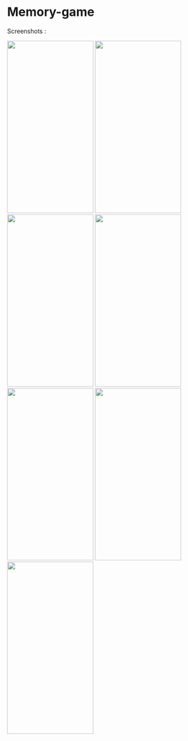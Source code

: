 # Memory-game

Screenshots :

<img src="https://github.com/Nabijonov-Otabek-19/Memory-game/assets/81671570/76e7e170-4507-4364-8ca2-5bea793b7860" width="200" height="400">
<img src="https://github.com/Nabijonov-Otabek-19/Memory-game/assets/81671570/24766725-1bfa-45bf-bba1-c2702ac2b98c" width="200" height="400">
<img src="https://github.com/Nabijonov-Otabek-19/Memory-game/assets/81671570/9b63bddd-20d8-4dcd-9641-3d0e68e15762" width="200" height="400">
<img src="https://github.com/Nabijonov-Otabek-19/Memory-game/assets/81671570/02d83f72-e8d2-4e73-8e63-e18864953490" width="200" height="400">
<img src="https://github.com/Nabijonov-Otabek-19/Memory-game/assets/81671570/a76fd962-8ed8-40d5-8a49-ebccd6d838ff" width="200" height="400">
<img src="https://github.com/Nabijonov-Otabek-19/Memory-game/assets/81671570/60396e01-1093-41f1-8e7e-38e9673671d2" width="200" height="400">
<img src="https://github.com/Nabijonov-Otabek-19/Memory-game/assets/81671570/8d3e1dce-b45c-4207-84c6-75c4718ed925" width="200" height="400">

